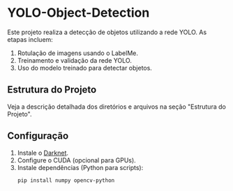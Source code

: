 # YOLO-Object-Detection

Este projeto realiza a detecção de objetos utilizando a rede YOLO. As etapas incluem:

1. Rotulação de imagens usando o LabelMe.
2. Treinamento e validação da rede YOLO.
3. Uso do modelo treinado para detectar objetos.

## Estrutura do Projeto
Veja a descrição detalhada dos diretórios e arquivos na seção "Estrutura do Projeto".

## Configuração
1. Instale o [Darknet](https://pjreddie.com/darknet/yolo/).
2. Configure o CUDA (opcional para GPUs).
3. Instale dependências (Python para scripts):
   ```bash
   pip install numpy opencv-python
